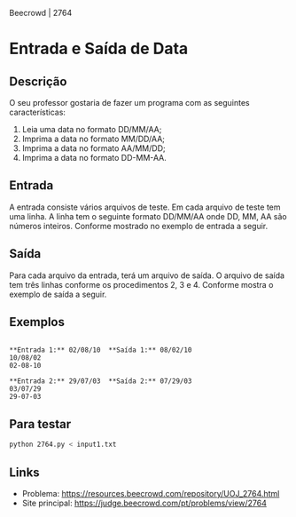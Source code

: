 Beecrowd | 2764

# Entrada e Saída de Data

## Descrição

O seu professor gostaria de fazer um programa com as seguintes características:
1. Leia uma data no formato DD/MM/AA;
2. Imprima a data no formato MM/DD/AA;
3. Imprima a data no formato AA/MM/DD;
4. Imprima a data no formato DD-MM-AA.

## Entrada

A entrada consiste vários arquivos de teste. Em cada arquivo de teste tem uma linha. A linha tem o seguinte formato DD/MM/AA onde DD, MM, AA são números inteiros. Conforme mostrado no exemplo de entrada a seguir.

## Saída

Para cada arquivo da entrada, terá um arquivo de saída. O arquivo de saída tem três linhas conforme os procedimentos 2, 3 e 4. Conforme mostra o exemplo de saída a seguir.

## Exemplos

```

**Entrada 1:** 02/08/10  **Saída 1:** 08/02/10
10/08/02
02-08-10

**Entrada 2:** 29/07/03  **Saída 2:** 07/29/03
03/07/29
29-07-03

```

## Para testar

```bash
python 2764.py < input1.txt
```

## Links

- Problema: https://resources.beecrowd.com/repository/UOJ_2764.html
- Site principal: https://judge.beecrowd.com/pt/problems/view/2764
